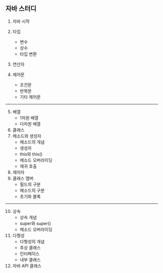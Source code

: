 
자바 스터디
---
1. 자바 시작
2. 타입
   - 변수
   - 상수
   - 타입 변환
3. 연산자  

4. 제어문
   - 조건문
   - 반복문
   - 기타 제어문
---
5. 배열
   - 1차원 배열
   - 다차원 배열
6. 클래스
7. 메소드와 생성자
   - 메소드의 개념
   - 생성자
   - this와 this()
   - 메소드 오버라이딩
   - 재귀 호출
8. 제어자
9. 클래스 멤버
   - 필드의 구분
   - 메소드의 구분
   - 초기화 블록
---
   
10. 상속
    - 상속 개념
    - super와 super()
    - 메소드 오버라이딩
11. 다형성
    - 다형성의 개념
    - 추상 클래스
    - 인터페이스
    - 내부 클래스
12. 자바 API 클래스